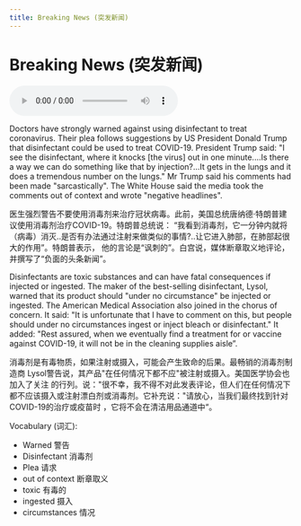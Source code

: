 ```yaml
---
title: Breaking News (突发新闻)
---
```


# Breaking News (突发新闻)

<audio controls>
  <source src="/breakingnews.mp3" type="audio/mpeg">
Your browser does not support the audio element.
</audio>

Doctors have strongly warned against using disinfectant to treat coronavirus. Their plea
follows suggestions by US President Donald Trump that disinfectant could be used to
treat COVID-19. President Trump said: "I see the disinfectant, where it knocks [the
virus] out in one minute....Is there a way we can do something like that by injection?...It
gets in the lungs and it does a tremendous number on the lungs." Mr Trump said his
comments had been made "sarcastically". The White House said the media took the
comments out of context and wrote "negative headlines".

医生强烈警告不要使用消毒剂来治疗冠状病毒。此前，美国总统唐纳德·特朗普建议使用消毒剂治疗COVID-19。特朗普总统说：
“我看到消毒剂，它一分钟内就将（病毒）消灭..是否有办法通过注射来做类似的事情?..让它进入肺部，在肺部起很大的作用”。特朗普表示，
他的言论是“讽刺的”。白宫说，媒体断章取义地评论，并撰写了“负面的头条新闻”。

Disinfectants are toxic substances and can have fatal consequences if injected or
ingested. The maker of the best-selling disinfectant, Lysol, warned that its product
should &quot;under no circumstance&quot; be injected or ingested. The American Medical
Association also joined in the chorus of concern. It said: &quot;It is unfortunate that I have to
comment on this, but people should under no circumstances ingest or inject bleach or
disinfectant.&quot; It added: &quot;Rest assured, when we eventually find a treatment for or
vaccine against COVID-19, it will not be in the cleaning supplies aisle”.

消毒剂是有毒物质，如果注射或摄入，可能会产生致命的后果。最畅销的消毒剂制造商
Lysol警告说，其产品"在任何情况下都不应"被注射或摄入。美国医学协会也加入了关注
的行列。说："很不幸，我不得不对此发表评论，但人们在任何情况下都不应该摄入或注射漂白剂或消毒剂。它补充说：&quot;请放心，当我们最终找到针对COVID-19的治疗或疫苗时
，它将不会在清洁用品通道中“。

Vocabulary (词汇):

- Warned 警告
- Disinfectant 消毒剂
- Plea 请求
- out of context 断章取义
- toxic 有毒的
- ingested 摄入
- circumstances 情况
